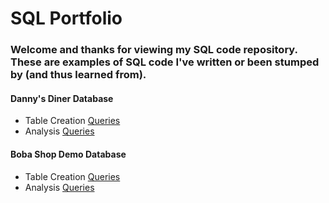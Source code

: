# SQL Portfolio
### Welcome and thanks for viewing my SQL code repository. These are examples of SQL code I've written or been stumped by (and thus learned from).

#### Danny's Diner Database
* Table Creation [Queries](https://github.com/elyzzab/learning-sql/blob/main/dannys-diner-table-queries.sql)
* Analysis [Queries](https://github.com/elyzzab/learning-sql/blob/main/dannys-diner-analysis-queries.sql)

#### Boba Shop Demo Database
* Table Creation [Queries](https://github.com/elyzzab/learning-sql/blob/main/demo-database-boba-shop-queries.sql)
* Analysis [Queries](https://github.com/elyzzab/learning-sql/blob/main/demo-database-boba-shop-queries.sql)
